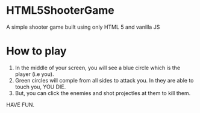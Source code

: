 # HTML5ShooterGame
A simple shooter game built using only HTML 5 and vanilla JS

# How to play
1. In the middle of your screen, you will see a blue circle which is the player (i.e you).
1. Green circles will comple from all sides to attack you. In they are able to touch you, YOU DIE.
1. But, you can click the enemies and shot projectles at them to kill them.

HAVE FUN.
